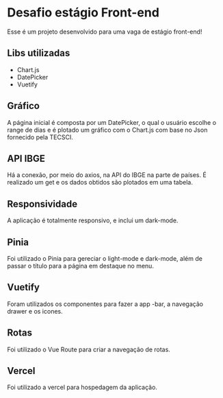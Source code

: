 # Desafio estágio Front-end

Esse é um projeto desenvolvido para uma vaga de estágio front-end!

## Libs utilizadas

- Chart.js
- DatePicker
- Vuetify


## Gráfico

A página inicial é composta por um DatePicker, o qual o usuário escolhe o range de dias e é plotado um gráfico com o Chart.js com base no Json fornecido pela TECSCI.

## API IBGE

Há a conexão, por meio do axios, na API do IBGE na parte de países. É realizado um get e os dados obtidos são plotados em uma tabela.

## Responsividade

A aplicação é totalmente responsivo, e inclui um dark-mode.

## Pinia
Foi utilizado o Pinia para gereciar o light-mode e dark-mode, além de passar o título para a página em destaque no menu.

## Vuetify
Foram utilizados os componentes para fazer a app
-bar, a navegação drawer e os icones.

## Rotas
Foi utilizado o Vue Route para criar a navegação de rotas.

## Vercel 
Foi utilizado a vercel para hospedagem da aplicação.